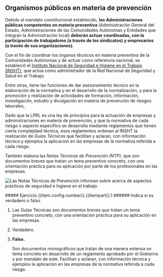 ## Organismos públicos en materia de prevención

Debido al mandato constitucional establecido, **las Administraciones públicas competentes en materia preventiva** (Administración General del Estado, Administraciones de las Comunidades Autónomas y Entidades que integran la Administración local) **deberán actuar coordinadas, con la participación de trabajadores (a través de los sindicatos) y empresarios (a través de sus organizaciones)**.

Con el fin de coordinar los órganos técnicos en materia preventiva de la Comunidades Autónomas y de actuar como referencia nacional, se estableció el [Instituto Nacional de Seguridad e Higiene en el Trabajo (INSHT)][insht], que actúa como administrador de la Red Nacional de Seguridad y Salud en el Trabajo. 

  [insht]: http://www.insht.es/portal/site/Insht/menuitem.d92eab63efde15d9eefcb3f250c08a0c/?vgnextoid=c4f44a7f8a651110VgnVCM100000dc0ca8c0RCRD

Entre otras, tiene las funciones de dar asesoramiento técnico en la elaboración de la normativa y en el desarrollo de la normalización, y para la promoción y realización de actividades de formación, información, investigación, estudio y divulgación en materia de prevención de riesgos laborales, 

Dado que la LPRL es una ley de principios para la actuación de empresas y administraciones en materia de prevención, y que la normativa de cada riesgo o aspecto específico se desarrolla mediante reglamentos que tienen cierta complejidad técnica, esos reglamentos ordenan al INSHT la realización de *Guías Técnicas* que facilitan y aclaran, con información técnica y ejemplos la aplicación en las empresas de la normativa referida a cada riesgo.

También elabora las *Notas Técnicas de Prevención (NTP)*, que son documentos breves que tratan un tema preventivo concreto, con una orientación práctica para su aplicación por parte de los profesionales en las empresas. 

![Las Notas Técnicas de Prevención informan sobre acerca de aspectos prácticos de seguridad e higiene en el trabajo.](sala-imagen-dt-22637902.jpeg)

<div markdown="1" class="activity" data-id="{{item.config.number}}.{{itempart}}.1">
##### Ejercicio {{item.config.number}}.{{itempart}}.1
###### Indica si es verdadero o falso

1. Las Guías Técnicas son documentos breves que tratan un tema preventivo concreto, con una orientación práctica para su aplicación en las empresas.
  
  1. Verdadero.
  2. **Falso.** 
  
      Son documentos monográficos que tratan de una manera extensa un tema concreto en desarrollo de un reglamento aprobado por el Gobierno y por mandato de este. Facilitan y aclaran, con información técnica y ejemplos la aplicación en las empresas de la normativa referida a cada riesgo.
    
</div>
